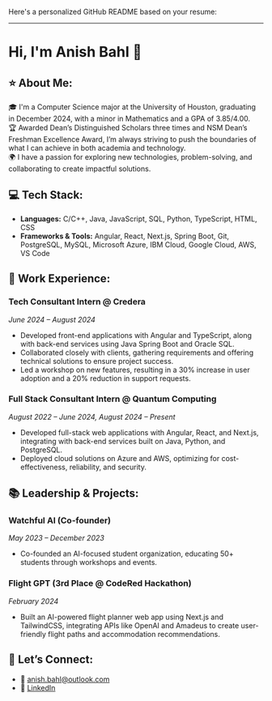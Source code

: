Here's a personalized GitHub README based on your resume:

---

# Hi, I'm Anish Bahl 👋

## ⭐️ About Me:
🎓 I'm a Computer Science major at the University of Houston, graduating in December 2024, with a minor in Mathematics and a GPA of 3.85/4.00.  
🏆 Awarded Dean’s Distinguished Scholars three times and NSM Dean’s Freshman Excellence Award, I’m always striving to push the boundaries of what I can achieve in both academia and technology.  
🌍 I have a passion for exploring new technologies, problem-solving, and collaborating to create impactful solutions.

## 💻 Tech Stack:
- **Languages:** C/C++, Java, JavaScript, SQL, Python, TypeScript, HTML, CSS  
- **Frameworks & Tools:** Angular, React, Next.js, Spring Boot, Git, PostgreSQL, MySQL, Microsoft Azure, IBM Cloud, Google Cloud, AWS, VS Code  

## 🚀 Work Experience:
### **Tech Consultant Intern** @ Credera  
*June 2024 – August 2024*  
- Developed front-end applications with Angular and TypeScript, along with back-end services using Java Spring Boot and Oracle SQL.  
- Collaborated closely with clients, gathering requirements and offering technical solutions to ensure project success.  
- Led a workshop on new features, resulting in a 30% increase in user adoption and a 20% reduction in support requests.

### **Full Stack Consultant Intern** @ Quantum Computing  
*August 2022 – June 2024, August 2024 – Present*  
- Developed full-stack web applications with Angular, React, and Next.js, integrating with back-end services built on Java, Python, and PostgreSQL.  
- Deployed cloud solutions on Azure and AWS, optimizing for cost-effectiveness, reliability, and security.

## 📚 Leadership & Projects:
### **Watchful AI (Co-founder)**  
*May 2023 – December 2023*  
- Co-founded an AI-focused student organization, educating 50+ students through workshops and events.  

### **Flight GPT (3rd Place @ CodeRed Hackathon)**  
*February 2024*  
- Built an AI-powered flight planner web app using Next.js and TailwindCSS, integrating APIs like OpenAI and Amadeus to create user-friendly flight paths and accommodation recommendations.

## 🙌 Let’s Connect:
- 📧 [anish.bahl@outlook.com](mailto:anish.bahl@outlook.com)  
- 💼 [LinkedIn](https://linkedin.com/in/anish-Bahl)  
